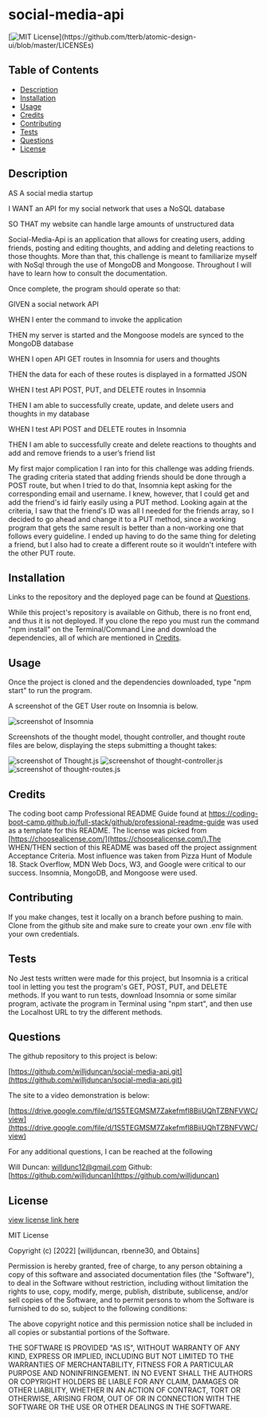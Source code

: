 # social-media-api

[![MIT License](https://img.shields.io/apm/l/atomic-design-ui.svg?)](https://github.com/tterb/atomic-design-ui/blob/master/LICENSEs)

        

## Table of Contents
- [Description](#description)
- [Installation](#installation)
- [Usage](#usage)
- [Credits](#credits)
- [Contributing](#contributing)
- [Tests](#tests)
- [Questions](#questions)
- [License](#license)  
        



## Description

AS A social media startup

I WANT an API for my social network that uses a NoSQL database

SO THAT my website can handle large amounts of unstructured data

Social-Media-Api is an application that allows for creating users, adding friends, posting and editing thoughts, and adding and deleting reactions to those thoughts. More than that, this challenge is meant to familiarize myself with NoSql through the use of MongoDB and Mongoose. Throughout I will have to learn how to consult the documentation.  

Once complete, the program should operate so that:

GIVEN a social network API

WHEN I enter the command to invoke the application

THEN my server is started and the Mongoose models are synced to the MongoDB database

WHEN I open API GET routes in Insomnia for users and thoughts

THEN the data for each of these routes is displayed in a formatted JSON

WHEN I test API POST, PUT, and DELETE routes in Insomnia

THEN I am able to successfully create, update, and delete users and thoughts in my database

WHEN I test API POST and DELETE routes in Insomnia

THEN I am able to successfully create and delete reactions to thoughts and add and remove friends to a user’s friend list

My first major complication I ran into for this challenge was adding friends. The grading criteria stated that adding friends should be done through a POST route, but when I tried to do that, Insomnia kept asking for the corresponding email and username. I knew, however, that I could get and add the friend's id fairly easily using a PUT method. Looking again at the criteria, I saw that the friend's ID was all I needed for the friends array, so I decided to go ahead and change it to a PUT method, since a working program that gets the same result is better than a non-working one that follows every guideline. I ended up having to do the same thing for deleting a friend, but I also had to create a different route so it wouldn't intefere with the other PUT route. 





## Installation

Links to the repository and the deployed page can be found at [Questions](#questions).

While this project's repository is available on Github, there is no front end, and thus it is not deployed. If you clone the repo you must run the command "npm install" on the Terminal/Command Line and download the dependencies, all of which are mentioned in [Credits](#credits). 




## Usage

Once the project is cloned and the dependencies downloaded, type "npm start" to run the program. 

A screenshot of the GET User route on Insomnia is below.

![screenshot of Insomnia](./images/screenshot-insomnia.png)


Screenshots of the thought model, thought controller, and thought route files are below, displaying the steps submitting a thought takes: 

![screenshot of Thought.js](./images/screenshot-model.png)
![screenshot of thought-controller.js](./images/screenshot-controller.png)
![screenshot of thought-routes.js](./images/screenshot-routes.png)


## Credits

The coding boot camp Professional README Guide found at https://coding-boot-camp.github.io/full-stack/github/professional-readme-guide was used as a template for this README. The license was picked from [https://choosealicense.com/](https://choosealicense.com/).The WHEN/THEN section of this README was based off the project assignment Acceptance Criteria. Most influence was taken from Pizza Hunt of Module 18. Stack Overflow, MDN Web Docs, W3, and Google were critical to our success. Insomnia, MongoDB, and Mongoose were used. 



## Contributing

If you make changes, test it locally on a branch before pushing to main. Clone from the github site and make sure to create your own .env file with your own credentials.



## Tests

No Jest tests written were made for this project, but Insomnia is a critical tool in letting you test the program's GET, POST, PUT, and DELETE methods. If you want to run tests, download Insomnia or some similar program, activate the program in Terminal using "npm start", and then use the Localhost URL to try the different methods.


## Questions


The github repository to this project is below:

[https://github.com/willjduncan/social-media-api.git](https://github.com/willjduncan/social-media-api.git)


The site to a video demonstration is below:

[https://drive.google.com/file/d/1S5TEGMSM7Zakefmfl8BiiUQhTZBNFVWC/view](https://drive.google.com/file/d/1S5TEGMSM7Zakefmfl8BiiUQhTZBNFVWC/view)


For any additional questions, I can be reached at the following

Will Duncan: willdunc12@gmail.com
Github: [https://github.com/willjduncan](https://github.com/willjduncan)






## License

[view license link here](https://choosealicense.com/licenses/mit/)

        
MIT License

Copyright (c) [2022] [willjduncan, rbenne30, and Obtains]

Permission is hereby granted, free of charge, to any person obtaining a copy
of this software and associated documentation files (the "Software"), to deal
in the Software without restriction, including without limitation the rights
to use, copy, modify, merge, publish, distribute, sublicense, and/or sell
copies of the Software, and to permit persons to whom the Software is
furnished to do so, subject to the following conditions:

The above copyright notice and this permission notice shall be included in all
copies or substantial portions of the Software.

THE SOFTWARE IS PROVIDED "AS IS", WITHOUT WARRANTY OF ANY KIND, EXPRESS OR
IMPLIED, INCLUDING BUT NOT LIMITED TO THE WARRANTIES OF MERCHANTABILITY,
FITNESS FOR A PARTICULAR PURPOSE AND NONINFRINGEMENT. IN NO EVENT SHALL THE
AUTHORS OR COPYRIGHT HOLDERS BE LIABLE FOR ANY CLAIM, DAMAGES OR OTHER
LIABILITY, WHETHER IN AN ACTION OF CONTRACT, TORT OR OTHERWISE, ARISING FROM,
OUT OF OR IN CONNECTION WITH THE SOFTWARE OR THE USE OR OTHER DEALINGS IN THE
SOFTWARE.